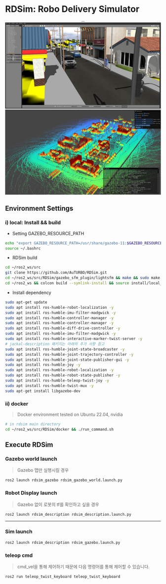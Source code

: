 # RDSim: Robo Delivery Simulator

![small_sim_world](./documents/small_sim_world.png)
![glim_result](./documents/glim_result.png)

## Environment Settings
### i) local: Install && build

* Setting GAZEBO_RESOURCE_PATH
```sh
echo "export GAZEBO_RESOURCE_PATH=/usr/share/gazebo-11:$GAZEBO_RESOURCE_PATH" >> ~/.bashrc
source ~/.bashrc
```

* RDSim build
```bash
cd ~/ros2_ws/src 
git clone https://github.com/AuTURBO/RDSim.git
cd ~/ros2_ws/src/RDSim/gazebo_sfm_plugin/lightsfm && make && sudo make install
cd ~/ros2_ws && colcon build --symlink-install && source install/local_setup.bash
```

* Install dependency
```bash
sudo apt-get update
sudo apt install ros-humble-robot-localization -y
sudo apt install ros-humble-imu-filter-madgwick -y
sudo apt install ros-humble-controller-manager -y
sudo apt install ros-humble-controller-manager -y
sudo apt install ros-humble-diff-drive-controller -y
sudo apt install ros-humble-imu-filter-madgwick -y
sudo apt install ros-humble-interactive-marker-twist-server -y
# jackal-description 패키지는 아래의 추가 사항 참고
sudo apt install ros-humble-joint-state-broadcaster -y
sudo apt install ros-humble-joint-trajectory-controller -y
sudo apt install ros-humble-joint-state-publisher-gui -y
sudo apt install ros-humble-joy -y
sudo apt install ros-humble-robot-localization -y
sudo apt install ros-humble-robot-state-publisher -y
sudo apt install ros-humble-teleop-twist-joy -y
sudo apt install ros-humble-twist-mux -y
sudo apt-get install libgazebo-dev

```

### ii) docker

> Docker environment tested on Ubuntu 22.04, nvidia
> 

```bash
# in rdsim main directory
cd ~/ros2_ws/src/RDSim/docker && ./run_command.sh 
```

## Execute RDSim
### Gazebo world launch

> Gazebo 맵만 실행시킬 경우
> 

```bash
ros2 launch rdsim_gazebo rdsim_gazebo_world.launch.py  
```

### Robot Display launch 

> Gazebo 없이 로봇의 tf를 확인하고 싶을 경우
> 

```bash
ros2 launch rdsim_description rdsim_description.launch.py 
```


---

### Sim launch

```bash
ros2 launch rdsim_description rdsim_gazebo.launch.py 
```

### teleop cmd 

> cmd_vel을 통해 제어하기 때문에 다음 명령어를 통해 제어할 수 있습니다.
> 

```bash
ros2 run teleop_twist_keyboard teleop_twist_keyboard
```
